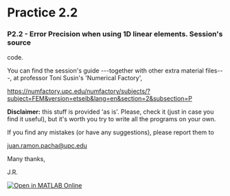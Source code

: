 # Practice 2.2

### P2.2 - Error Precision when using 1D linear elements. Session's source 
code. 

You can find the session's guide ---together with other extra material 
files---, at professor Toni Susin's 'Numerical Factory', 

https://numfactory.upc.edu/numfactory/subjects/?subject=FEM&version=etseib&lang=en&section=2&subsection=P

**Disclaimer:** this stuff is provided 'as is'. Please, check it (just in 
case you find it useful), but it's worth you try to write all the programs 
on your own.

If you find any mistakes (or have any suggestions), please report them to 

juan.ramon.pacha@upc.edu 

Many thanks,

J.R.

[![Open in MATLAB Online](https://www.mathworks.com/images/responsive/global/open-in-matlab-online.svg)](https://matlab.mathworks.com/open/github/v1?repo=jrpacha/240032-Practice-2-2-Error-Precision-when-using-1D-Linear-Elements)